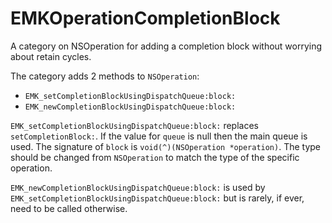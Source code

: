 EMKOperationCompletionBlock
===========================

A category on NSOperation for adding a completion block without worrying about retain cycles.

The category adds 2 methods to `NSOperation`:

- `EMK_setCompletionBlockUsingDispatchQueue:block:`
- `EMK_newCompletionBlockUsingDispatchQueue:block:`

`EMK_setCompletionBlockUsingDispatchQueue:block:` replaces  `setCompletionBlock:`. If the value for `queue` is null then the main queue is used. The signature of `block` is `void(^)(NSOperation *operation)`. The type should be changed from `NSOperation` to match the type of the specific operation.

`EMK_newCompletionBlockUsingDispatchQueue:block:` is used by `EMK_setCompletionBlockUsingDispatchQueue:block:` but is rarely, if ever, need to be called otherwise.